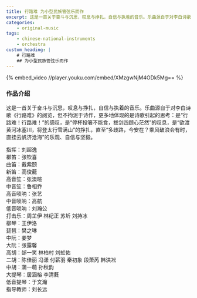 ```yaml
---
title: 行路难 为小型民族管弦乐而作
excerpt: 这是一首关于奋斗与沉思，叹息与挣扎，自信与执着的音乐。乐曲源自于对李白诗歌《行路难》的阅览，但不拘泥于诗作，更多地体现的是诗歌引起的思考：是“行路难！行路难！”的感叹，是“停杯投箸不能食，拔剑四顾心茫然”的叹息，是“欲渡黄河冰塞川，将登太行雪满山”的挣扎，直至“多歧路，今安在？乘风破浪会有时，直挂云帆济沧海”的乐观、自信与坚毅。
categories:
    - original-music
tags:
    - chinese-national-instruments
    - orchestra
custom_heading: |
    # 行路难
    ## 为小型民族管弦乐而作
---
```

{% embed_video //player.youku.com/embed/XMzgwNjM4ODk5Mg== %}

### 作品介绍

这是一首关于奋斗与沉思，叹息与挣扎，自信与执着的音乐。乐曲源自于对李白诗歌《行路难》的阅览，但不拘泥于诗作，更多地体现的是诗歌引起的思考：是“行路难！行路难！”的感叹，是“停杯投箸不能食，拔剑四顾心茫然”的叹息，是“欲渡黄河冰塞川，将登太行雪满山”的挣扎，直至“多歧路，今安在？乘风破浪会有时，直挂云帆济沧海”的乐观、自信与坚毅。

指挥：刘超逸  
梆笛：张钦喜  
曲笛：戴紫颐  
新笛：高俊蘢  
高音笙：张澳暄  
中音笙：鲁相乔  
高音唢呐：张艺  
中音唢呐：高航  
低音唢呐：刘瀚公  
打击乐：周芷伊 林纪正 苏圻 刘持冰  
柳琴：王伊洛  
琵琶：樊之琳  
中阮：姜梦  
大阮：张露馨  
高胡：邰一笑 林柏村 刘虹佑  
二胡：陈佳丽 冯潇 付薪羽 秦初象 段萧芮 韩淇凇  
中胡：蒲一萌 孙秋韵  
大提琴：居涵榕 李清蕤  
低音提琴：于文瀚  
指导教师：刘长远
